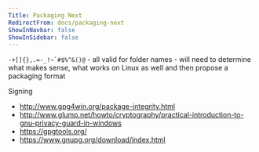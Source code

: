 ```yaml
---
Title: Packaging Next
RedirectFrom: docs/packaging-next
ShowInNavbar: false
ShowInSidebar: false
---
```


``-+[]{},.=-_!~`#$%^&()@`` - all valid for folder names - will need to determine what makes sense, what works on Linux as well and then propose a packaging format

Signing
- http://www.gpg4win.org/package-integrity.html
- http://www.glump.net/howto/cryptography/practical-introduction-to-gnu-privacy-guard-in-windows
- https://gpgtools.org/
- https://www.gnupg.org/download/index.html